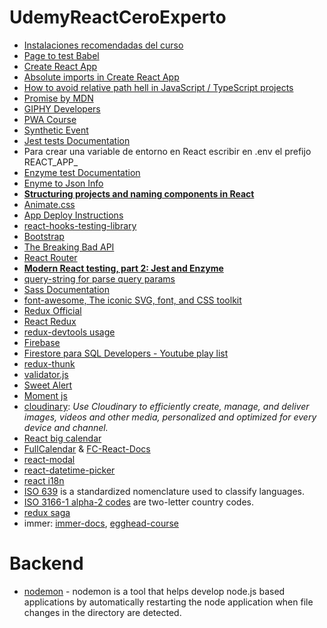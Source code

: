 # UdemyReactCeroExperto

* [Instalaciones recomendadas del curso](https://gist.github.com/Klerith/4a4abfd88a88b2d1f16efd95fea41362)
* [Page to test Babel](https://babeljs.io/)
* [Create React App](https://create-react-app.dev/)
* [Absolute imports in Create React App](https://dev.to/mr_frontend/absolute-imports-in-create-react-app-3ge8)
* [How to avoid relative path hell in JavaScript / TypeScript projects](https://goenning.net/2017/07/21/how-to-avoid-relative-path-hell-javascript-typescript-projects/)
* [Promise by MDN](https://developer.mozilla.org/en-US/docs/Web/JavaScript/Reference/Global_Objects/Promise)
* [GIPHY Developers](https://developers.giphy.com/)
* [PWA Course](https://codelabs.developers.google.com/dev-pwa-training/)
* [Synthetic Event](https://es.reactjs.org/docs/events.html)
* [Jest tests Documentation](https://jestjs.io/)
* Para crear una variable de entorno en React escribir en .env el prefijo REACT_APP_
* [Enzyme test Documentation](https://enzymejs.github.io/enzyme/)
* [Enyme to Json Info](https://www.npmjs.com/package/enzyme-to-json)
* **[Structuring projects and naming components in React](https://hackernoon.com/structuring-projects-and-naming-components-in-react-1261b6e18d76)**
* [Animate.css](https://animate.style/)
* [App Deploy Instructions](githubpages.md)
* [react-hooks-testing-library](https://react-hooks-testing-library.com/)
* [Bootstrap](https://getbootstrap.com/)
* [The Breaking Bad API](https://breakingbadapi.com/)
* [React Router](https://reactrouter.com/web/api/NavLink)
* **[Modern React testing, part 2: Jest and Enzyme](https://blog.sapegin.me/all/react-testing-2-jest-and-enzyme/)**
* [query-string for parse query params](https://www.npmjs.com/package/query-string)
* [Sass Documentation](https://sass-lang.com/documentation)
* [font-awesome, The iconic SVG, font, and CSS toolkit](https://cdnjs.com/libraries/font-awesome)
* [Redux Official](https://es.redux.js.org/)
* [React Redux](https://react-redux.js.org/)
* [redux-devtools usage](https://github.com/zalmoxisus/redux-devtools-extension#usage)
* [Firebase](https://firebase.google.com/)
* [Firestore para SQL Developers - Youtube play list](https://www.youtube.com/playlist?list=PLCKuOXG0bPi29EkcAuVCln9ISbExcQk66)
* [redux-thunk](https://www.npmjs.com/package/redux-thunk)
* [validator.js](https://www.npmjs.com/package/validator)
* [Sweet Alert](https://sweetalert2.github.io/)
* [Moment js](https://momentjs.com/)
* [cloudinary](https://cloudinary.com/): *Use Cloudinary to efficiently create, manage, and deliver images, videos and other media, personalized and optimized for every device and channel.*
* [React big calendar](https://www.npmjs.com/package/react-big-calendar)
* [FullCalendar](https://github.com/fullcalendar/fullcalendar) & [FC-React-Docs](https://fullcalendar.io/docs/react)
* [react-modal](https://www.npmjs.com/package/react-modal)
* [react-datetime-picker](https://www.npmjs.com/package/react-datetime-picker)
* [react i18n](https://react.i18next.com/guides/quick-start)
* [ISO 639](https://en.wikipedia.org/wiki/List_of_ISO_639-1_codes) is a standardized nomenclature used to classify languages.
* [ISO 3166-1 alpha-2 codes](https://en.wikipedia.org/wiki/ISO_3166-1_alpha-2) are two-letter country codes.
* [redux saga](https://redux-saga.js.org/)
* immer: [immer-docs](https://immerjs.github.io/immer/docs/introduction), [egghead-course](https://egghead.io/lessons/react-render-immutable-data-using-react)

# Backend

* [nodemon](https://www.npmjs.com/package/nodemon) - nodemon is a tool that helps develop node.js based applications by automatically restarting the node application when file changes in the directory are detected.

